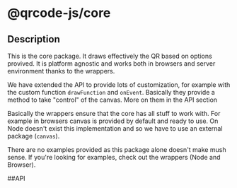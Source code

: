 # @qrcode-js/core

## Description

This is the core package. It draws effectively the QR based on options provived.
It is platform agnostic and works both in browsers and server environment thanks to the wrappers.

We have extended the API to provide lots of customization, for example with the custom function `drawFunction` and `onEvent`.
Basically they provide a method to take "control" of the canvas. More on them in the API section

Basically the wrappers ensure that the core has all stuff to work with. For example in browsers canvas is provided by default and ready to use. On Node doesn't exist this implementation and so we have to use an external package (`canvas`).

There are no examples provided as this package alone doesn't make mush sense.
If you're looking for examples, check out the wrappers (Node and Browser).

##API
